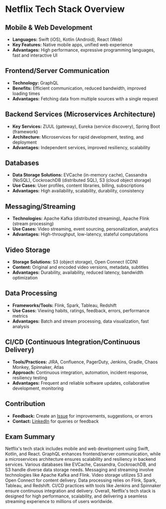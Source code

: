
# Netflix Tech Stack Overview

## Mobile & Web Development
- **Languages:** Swift (iOS), Kotlin (Android), React (Web)
- **Key Features:** Native mobile apps, unified web experience
- **Advantages:** High performance, expressive programming languages, fast and interactive UI

## Frontend/Server Communication
- **Technology:** GraphQL
- **Benefits:** Efficient communication, reduced bandwidth, improved loading times
- **Advantages:** Fetching data from multiple sources with a single request

## Backend Services (Microservices Architecture)
- **Key Services:** ZUUL (gateway), Eureka (service discovery), Spring Boot (framework)
- **Architecture:** Microservices for rapid development, testing, and deployment
- **Advantages:** Independent services, improved resiliency, scalability

## Databases
- **Data Storage Solutions:** EVCache (in-memory cache), Cassandra (NoSQL), CockroachDB (distributed SQL), S3 (cloud object storage)
- **Use Cases:** User profiles, content libraries, billing, subscriptions
- **Advantages:** High availability, scalability, durability, consistency

## Messaging/Streaming
- **Technologies:** Apache Kafka (distributed streaming), Apache Flink (stream processing)
- **Use Cases:** Video streaming, event sourcing, personalization, analytics
- **Advantages:** High-throughput, low-latency, stateful computations

## Video Storage
- **Storage Solutions:** S3 (object storage), Open Connect (CDN)
- **Content:** Original and encoded video versions, metadata, subtitles
- **Advantages:** Durability, availability, reduced latency, bandwidth optimization

## Data Processing
- **Frameworks/Tools:** Flink, Spark, Tableau, Redshift
- **Use Cases:** Viewing habits, ratings, feedback, errors, performance metrics
- **Advantages:** Batch and stream processing, data visualization, fast analysis

## CI/CD (Continuous Integration/Continuous Delivery)
- **Tools/Practices:** JIRA, Confluence, PagerDuty, Jenkins, Gradle, Chaos Monkey, Spinnaker, Atlas
- **Approach:** Continuous integration, automation, incident response, resiliency testing
- **Advantages:** Frequent and reliable software updates, collaborative development, monitoring

## Contribution
- **Feedback:** Create an [Issue](https://github.com/drshahizan/BDM/issues) for improvements, suggestions, or errors
- **Contact:** [LinkedIn](https://www.linkedin.com/in/drshahizan/) for queries or feedback

## Exam Summary
Netflix's tech stack includes mobile and web development using Swift, Kotlin, and React. GraphQL enhances frontend/server communication, while a microservices architecture ensures scalability and resiliency in backend services. Various databases like EVCache, Cassandra, CockroachDB, and S3 handle diverse data storage needs. Messaging and streaming involve technologies like Apache Kafka and Flink. Video storage utilizes S3 and Open Connect for content delivery. Data processing relies on Flink, Spark, Tableau, and Redshift. CI/CD practices with tools like Jenkins and Spinnaker ensure continuous integration and delivery. Overall, Netflix's tech stack is designed for high performance, scalability, and delivering a seamless streaming experience to millions of users worldwide.


